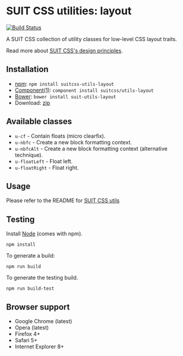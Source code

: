 # SUIT CSS utilities: layout

[![Build Status](https://secure.travis-ci.org/suitcss/utils-layout.png?branch=master)](http://travis-ci.org/suitcss/utils-layout)

A SUIT CSS collection of utility classes for low-level CSS layout traits.

Read more about [SUIT CSS's design principles](https://github.com/suitcss/suit/).

## Installation

* [npm](http://npmjs.org/): `npm install suitcss-utils-layout`
* [Component(1)](http://component.io/): `component install suitcss/utils-layout`
* [Bower](http://bower.io/): `bower install suit-utils-layout`
* Download: [zip](https://github.com/suitcss/utils-layout/zipball/master)

## Available classes

* `u-cf` - Contain floats (micro clearfix).
* `u-nbfc` - Create a new block formatting context.
* `u-nbfcAlt` - Create a new block formatting context (alternative technique).
* `u-floatLeft` - Float left.
* `u-floatRight` - Float right.

## Usage

Please refer to the README for [SUIT CSS utils](https://github.com/suitcss/utils/)

## Testing

Install [Node](http://nodejs.org) (comes with npm).

```
npm install
```

To generate a build:

```
npm run build
```

To generate the testing build.

```
npm run build-test
```

## Browser support

* Google Chrome (latest)
* Opera (latest)
* Firefox 4+
* Safari 5+
* Internet Explorer 8+

